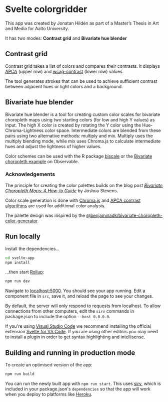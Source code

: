 
# Svelte colorgridder


This app was created by Jonatan Hildén as part of a Master’s Thesis in Art and Media for Aalto University.

It has two modes: **Contrast grid** and **Bivariate hue blender**


## Contrast grid 
Contrast grid takes a list of colors and compares their contrasts.
It displays [APCA](https://github.com/Myndex/apca-w3) (upper row) and [wcag-contrast](https://www.npmjs.com/package/wcag-contrast) (lower row) values. 

The tool generates strokes that can be used to achieve sufficient contrast between adjacent hues or light colors and a background.

## Bivariate hue blender
Bivariate hue blender is a tool for creating custom color scales for bivariate choropleth maps using two starting colors (for low and high Y values) as input. The high X color is created by rotating the Y color using the Hue-Chroma-Lightness color space. Intermediate colors are blended from these pairs using two alternative methods: multiply and mix. Multiply uses the multiply blending mode, while mix uses Chroma.js to calculate intermediate hues and adjust the lightness of higher values.

Color schemes can be used with the R package <a href="https://github.com/chris-prener/biscale">biscale</a> or the <a href="https://observablehq.com/@d3/bivariate-choropleth">Bivariate choropleth example</a> on Observable. 

### Acknowledgements
The principle for creating the color palettes builds on the blog post <a href="https://web.archive.org/web/20210424085202/https://www.joshuastevens.net/cartography/make-a-bivariate-choropleth-map/"><i>Bivariate Choropleth Maps: A How-to Guide</i></a> by Joshua Stevens.

Color scale generation is done with <a href="https://gka.github.io/chroma.js/">Chroma.js</a> and <a href="https://github.com/Myndex/apca-w3">APCA contrast algorithms</a> are used for additional color analysis. <br>

The palette design was inspired by the <a href="https://observablehq.com/@benjaminadk/bivariate-choropleth-color-generator">@benjaminadk/bivariate-choropleth-color-generator</a>.



## Run locally

Install the dependencies...

```bash
cd svelte-app
npm install
```

...then start [Rollup](https://rollupjs.org):

```bash
npm run dev
```

Navigate to [localhost:5000](http://localhost:5000). You should see your app running. Edit a component file in `src`, save it, and reload the page to see your changes.

By default, the server will only respond to requests from localhost. To allow connections from other computers, edit the `sirv` commands in package.json to include the option `--host 0.0.0.0`.

If you're using [Visual Studio Code](https://code.visualstudio.com/) we recommend installing the official extension [Svelte for VS Code](https://marketplace.visualstudio.com/items?itemName=svelte.svelte-vscode). If you are using other editors you may need to install a plugin in order to get syntax highlighting and intellisense.

## Building and running in production mode

To create an optimised version of the app:

```bash
npm run build
```

You can run the newly built app with `npm run start`. This uses [sirv](https://github.com/lukeed/sirv), which is included in your package.json's `dependencies` so that the app will work when you deploy to platforms like [Heroku](https://heroku.com).

